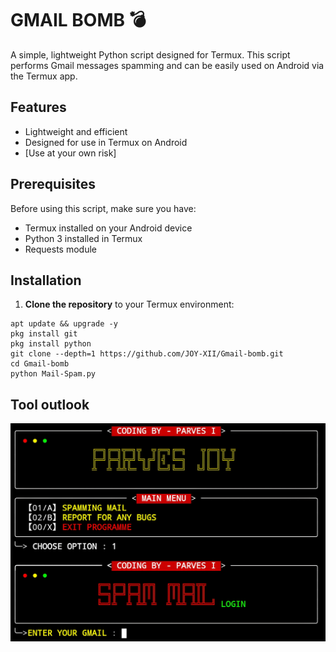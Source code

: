 # GMAIL BOMB 💣 

A simple, lightweight Python script designed for Termux. This script performs Gmail messages spamming and can be easily used on Android via the Termux app.

## Features

- Lightweight and efficient
- Designed for use in Termux on Android
- [Use at your own risk]

## Prerequisites

Before using this script, make sure you have:

- Termux installed on your Android device
- Python 3 installed in Termux
- Requests module

## Installation

1. **Clone the repository** to your Termux environment:

```
apt update && upgrade -y
pkg install git
pkg install python
git clone --depth=1 https://github.com/JOY-XII/Gmail-bomb.git
cd Gmail-bomb
python Mail-Spam.py
```
## Tool outlook 
![Screenshot of the Script](Picsart_24-11-06_02-16-15-532.jpg)

   
